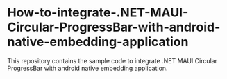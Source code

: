 # How-to-integrate-.NET-MAUI-Circular-ProgressBar-with-android-native-embedding-application
This repository contains the sample code to integrate .NET MAUI Circular ProgressBar with android native embedding application.
